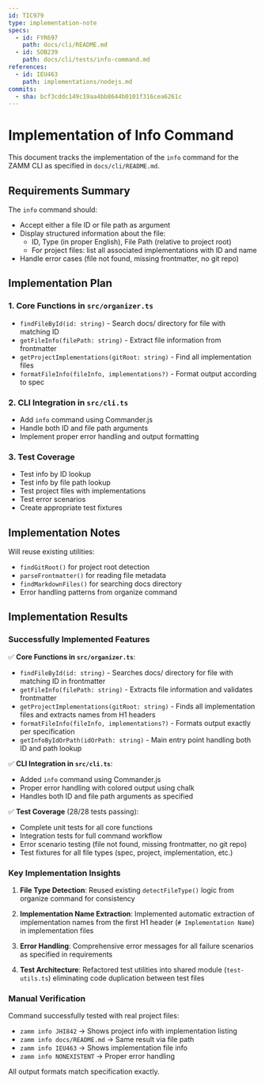```yaml
---
id: TIC979
type: implementation-note
specs:
  - id: FYR697
    path: docs/cli/README.md
  - id: SOB239
    path: docs/cli/tests/info-command.md
references:
  - id: IEU463
    path: implementations/nodejs.md
commits:
  - sha: bcf3cddc149c19aa4bb8644b0101f316cea6261c
---
```


# Implementation of Info Command

This document tracks the implementation of the `info` command for the ZAMM CLI as specified in `docs/cli/README.md`.

## Requirements Summary

The `info` command should:

- Accept either a file ID or file path as argument
- Display structured information about the file:
  - ID, Type (in proper English), File Path (relative to project root)
  - For project files: list all associated implementations with ID and name
- Handle error cases (file not found, missing frontmatter, no git repo)

## Implementation Plan

### 1. Core Functions in `src/organizer.ts`

- `findFileById(id: string)` - Search docs/ directory for file with matching ID
- `getFileInfo(filePath: string)` - Extract file information from frontmatter
- `getProjectImplementations(gitRoot: string)` - Find all implementation files
- `formatFileInfo(fileInfo, implementations?)` - Format output according to spec

### 2. CLI Integration in `src/cli.ts`

- Add `info` command using Commander.js
- Handle both ID and file path arguments
- Implement proper error handling and output formatting

### 3. Test Coverage

- Test info by ID lookup
- Test info by file path lookup
- Test project files with implementations
- Test error scenarios
- Create appropriate test fixtures

## Implementation Notes

Will reuse existing utilities:

- `findGitRoot()` for project root detection
- `parseFrontmatter()` for reading file metadata
- `findMarkdownFiles()` for searching docs directory
- Error handling patterns from organize command

## Implementation Results

### Successfully Implemented Features

✅ **Core Functions in `src/organizer.ts`**:

- `findFileById(id: string)` - Searches docs/ directory for file with matching ID in frontmatter
- `getFileInfo(filePath: string)` - Extracts file information and validates frontmatter
- `getProjectImplementations(gitRoot: string)` - Finds all implementation files and extracts names from H1 headers
- `formatFileInfo(fileInfo, implementations?)` - Formats output exactly per specification
- `getInfoByIdOrPath(idOrPath: string)` - Main entry point handling both ID and path lookup

✅ **CLI Integration in `src/cli.ts`**:

- Added `info` command using Commander.js
- Proper error handling with colored output using chalk
- Handles both ID and file path arguments as specified

✅ **Test Coverage** (28/28 tests passing):

- Complete unit tests for all core functions
- Integration tests for full command workflow
- Error scenario testing (file not found, missing frontmatter, no git repo)
- Test fixtures for all file types (spec, project, implementation, etc.)

### Key Implementation Insights

1. **File Type Detection**: Reused existing `detectFileType()` logic from organize command for consistency

2. **Implementation Name Extraction**: Implemented automatic extraction of implementation names from the first H1 header (`# Implementation Name`) in implementation files

3. **Error Handling**: Comprehensive error messages for all failure scenarios as specified in requirements

4. **Test Architecture**: Refactored test utilities into shared module (`test-utils.ts`) eliminating code duplication between test files

### Manual Verification

Command successfully tested with real project files:

- `zamm info JHI842` → Shows project info with implementation listing
- `zamm info docs/README.md` → Same result via file path
- `zamm info IEU463` → Shows implementation file info
- `zamm info NONEXISTENT` → Proper error handling

All output formats match specification exactly.
